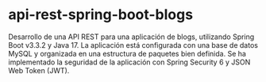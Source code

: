 # api-rest-spring-boot-blogs

Desarrollo de una API REST para una aplicación de blogs, utilizando Spring Boot v3.3.2 y Java 17. La aplicación está configurada con una base de datos MySQL y organizada en una estructura de paquetes bien definida. Se ha implementado la seguridad de la aplicación con Spring Security 6 y JSON Web Token (JWT).
